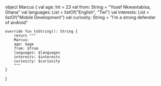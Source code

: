 object Marcus {
    val age: Int = 23
    val from: String = "Yosef Nkwantabisa, Ghana"
    val languages: List<String> = listOf("English", "Twi")
    val interests: List<String> = listOf("Mobile Development")
    val curiosity: String = "I'm a strong defender of android"
    
    override fun toString(): String {
        return """
        Marcus:
        age: $age
        from: $from
        languages: $languages
        interests: $interests
        curiosity: $curiosity
		"""
    }
}
